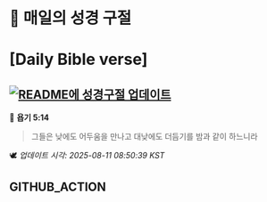 # 🙏 매일의 성경 구절
# [Daily Bible verse]
## [![README에 성경구절 업데이트](https://github.com/DONGSUKA/first_test/actions/workflows/update-readme-bible.yml/badge.svg)](https://github.com/DONGSUKA/first_test/actions/workflows/update-readme-bible.yml)
<!-- START_BIBLE_VERSE -->
📖 **욥기 5:14**
> 그들은 낮에도 어두움을 만나고 대낮에도 더듬기를 밤과 같이 하느니라

🕊️ _업데이트 시각: 2025-08-11 08:50:39 KST_
  <!-- END_BIBLE_VERSE -->
## GITHUB_ACTION
